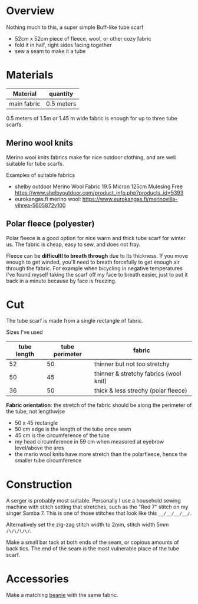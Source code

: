 # Overview

Nothing much to this, a super simple Buff-like tube scarf

- 52cm x 52cm piece of fleece, wool,  or other cozy fabric
- fold it in half, right sides facing together
- sew a seam to make it a tube

# Materials

|Material|quantity|
|---|---|
|main fabric|0.5 meters |
0.5 meters of 1.5m or 1.45 m wide fabric is enough for up to three tube scarfs.
## Merino wool knits


Merino wool knits fabrics make for nice outdoor clothing, and are well suitable for tube scarfs.

Examples of suitable fabrics

- shelby outdoor Merino Wool Fabric 19.5 Micron 125cm Mulesing Free https://www.shelbyoutdoor.com/product_info.php?products_id=5393
- eurokangas.fi merino wool: https://www.eurokangas.fi/merinovilla-vihrea-5605872v100

## Polar fleece (polyester)

Polar fleece is a good option for nice warm and thick tube scarf for winter us. The fabric is cheap, easy to sew, and does not fray.

Fleece can be **difficultl to breath through** due to its thickness. If you move enough to get winded, you'll need to breath forcefully to get enough air through the fabric. For example when bicycling in negative temperatures I've found myself taking the scarf off my face to breath easier, just to put it back in a minute because by face is freezing.




# Cut

The tube scarf is made from a single rectangle of fabric.  

Sizes I've used 

| tube length | tube perimeter | fabric |
| ---- | ---- | ---- |
| 52 | 50 | thinner but not too stretchy |
| 50 | 45 | thinner & stretchy fabrics (wool knit) |
| 36 | 50 | thick & less strechy (polar fleece) |

**Fabric orientation**: the stretch of the fabric should be along the perimeter of the tube, not lengthwise


- 50 x 45 rectangle
- 50 cm edge is the length of the tube once sewn
- 45 cm is the circumference of the tube 
- my head circumference in 59 cm when measured at eyebrow level/above the ares 
- the merio wool knits have more stretch than the polarfleece, hence the smaller tube circumference

# Construction

A serger is probably most suitable. Personally I use a household sewing machine with stitch setting that stretches, such as the "Red 7" stitch on my singer Samba 7. This is one of those stitches that look like this `__/__/__/__/`. 

Alternatively set the zig-zag stitch width to 2mm, stitch width  5mm `/\/\/\/\/`. 

Make a small bar tack at both ends of the seam, or copious amounts of back tics. The end of the seam is the most vulnerable place of the tube scarf.


# Accessories

Make a matching [beanie](../beanie/beanie) with the same fabric.
